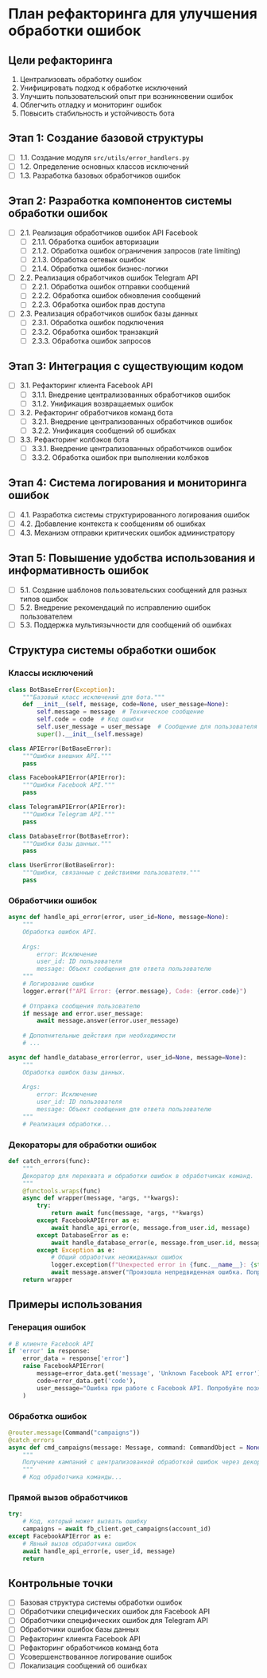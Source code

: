 # План рефакторинга для улучшения обработки ошибок

## Цели рефакторинга
1. Централизовать обработку ошибок
2. Унифицировать подход к обработке исключений
3. Улучшить пользовательский опыт при возникновении ошибок
4. Облегчить отладку и мониторинг ошибок
5. Повысить стабильность и устойчивость бота

## Этап 1: Создание базовой структуры
- [ ] 1.1. Создание модуля `src/utils/error_handlers.py`
- [ ] 1.2. Определение основных классов исключений
- [ ] 1.3. Разработка базовых обработчиков ошибок

## Этап 2: Разработка компонентов системы обработки ошибок
- [ ] 2.1. Реализация обработчиков ошибок API Facebook
  - [ ] 2.1.1. Обработка ошибок авторизации
  - [ ] 2.1.2. Обработка ошибок ограничения запросов (rate limiting)
  - [ ] 2.1.3. Обработка сетевых ошибок
  - [ ] 2.1.4. Обработка ошибок бизнес-логики
- [ ] 2.2. Реализация обработчиков ошибок Telegram API
  - [ ] 2.2.1. Обработка ошибок отправки сообщений
  - [ ] 2.2.2. Обработка ошибок обновления сообщений
  - [ ] 2.2.3. Обработка ошибок прав доступа
- [ ] 2.3. Реализация обработчиков ошибок базы данных
  - [ ] 2.3.1. Обработка ошибок подключения
  - [ ] 2.3.2. Обработка ошибок транзакций
  - [ ] 2.3.3. Обработка ошибок запросов

## Этап 3: Интеграция с существующим кодом
- [ ] 3.1. Рефакторинг клиента Facebook API
  - [ ] 3.1.1. Внедрение централизованных обработчиков ошибок
  - [ ] 3.1.2. Унификация возвращаемых ошибок
- [ ] 3.2. Рефакторинг обработчиков команд бота
  - [ ] 3.2.1. Внедрение централизованных обработчиков ошибок
  - [ ] 3.2.2. Унификация сообщений об ошибках
- [ ] 3.3. Рефакторинг колбэков бота
  - [ ] 3.3.1. Внедрение централизованных обработчиков ошибок
  - [ ] 3.3.2. Обработка ошибок при выполнении колбэков

## Этап 4: Система логирования и мониторинга ошибок
- [ ] 4.1. Разработка системы структурированного логирования ошибок
- [ ] 4.2. Добавление контекста к сообщениям об ошибках
- [ ] 4.3. Механизм отправки критических ошибок администратору

## Этап 5: Повышение удобства использования и информативность ошибок
- [ ] 5.1. Создание шаблонов пользовательских сообщений для разных типов ошибок
- [ ] 5.2. Внедрение рекомендаций по исправлению ошибок пользователем
- [ ] 5.3. Поддержка мультиязычности для сообщений об ошибках

## Структура системы обработки ошибок

### Классы исключений
```python
class BotBaseError(Exception):
    """Базовый класс исключений для бота."""
    def __init__(self, message, code=None, user_message=None):
        self.message = message  # Техническое сообщение
        self.code = code  # Код ошибки
        self.user_message = user_message  # Сообщение для пользователя
        super().__init__(self.message)

class APIError(BotBaseError):
    """Ошибки внешних API."""
    pass

class FacebookAPIError(APIError):
    """Ошибки Facebook API."""
    pass

class TelegramAPIError(APIError):
    """Ошибки Telegram API."""
    pass

class DatabaseError(BotBaseError):
    """Ошибки базы данных."""
    pass

class UserError(BotBaseError):
    """Ошибки, связанные с действиями пользователя."""
    pass
```

### Обработчики ошибок
```python
async def handle_api_error(error, user_id=None, message=None):
    """
    Обработка ошибок API.
    
    Args:
        error: Исключение
        user_id: ID пользователя
        message: Объект сообщения для ответа пользователю
    """
    # Логирование ошибки
    logger.error(f"API Error: {error.message}, Code: {error.code}")
    
    # Отправка сообщения пользователю
    if message and error.user_message:
        await message.answer(error.user_message)
        
    # Дополнительные действия при необходимости
    # ...

async def handle_database_error(error, user_id=None, message=None):
    """
    Обработка ошибок базы данных.
    
    Args:
        error: Исключение
        user_id: ID пользователя
        message: Объект сообщения для ответа пользователю
    """
    # Реализация обработки...
```

### Декораторы для обработки ошибок
```python
def catch_errors(func):
    """
    Декоратор для перехвата и обработки ошибок в обработчиках команд.
    """
    @functools.wraps(func)
    async def wrapper(message, *args, **kwargs):
        try:
            return await func(message, *args, **kwargs)
        except FacebookAPIError as e:
            await handle_api_error(e, message.from_user.id, message)
        except DatabaseError as e:
            await handle_database_error(e, message.from_user.id, message)
        except Exception as e:
            # Общий обработчик неожиданных ошибок
            logger.exception(f"Unexpected error in {func.__name__}: {str(e)}")
            await message.answer("Произошла непредвиденная ошибка. Попробуйте позже.")
    return wrapper
```

## Примеры использования

### Генерация ошибок
```python
# В клиенте Facebook API
if 'error' in response:
    error_data = response['error']
    raise FacebookAPIError(
        message=error_data.get('message', 'Unknown Facebook API error'),
        code=error_data.get('code'),
        user_message="Ошибка при работе с Facebook API. Попробуйте позже."
    )
```

### Обработка ошибок
```python
@router.message(Command("campaigns"))
@catch_errors
async def cmd_campaigns(message: Message, command: CommandObject = None):
    """
    Получение кампаний с централизованной обработкой ошибок через декоратор.
    """
    # Код обработчика команды...
```

### Прямой вызов обработчиков
```python
try:
    # Код, который может вызвать ошибку
    campaigns = await fb_client.get_campaigns(account_id)
except FacebookAPIError as e:
    # Явный вызов обработчика ошибок
    await handle_api_error(e, user_id, message)
    return
```

## Контрольные точки
- [ ] Базовая структура системы обработки ошибок
- [ ] Обработчики специфических ошибок для Facebook API
- [ ] Обработчики специфических ошибок для Telegram API
- [ ] Обработчики ошибок базы данных
- [ ] Рефакторинг клиента Facebook API
- [ ] Рефакторинг обработчиков команд бота
- [ ] Усовершенствованное логирование ошибок
- [ ] Локализация сообщений об ошибках 